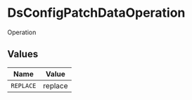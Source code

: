 # DsConfigPatchDataOperation

Operation


## Values

| Name      | Value     |
| --------- | --------- |
| `REPLACE` | replace   |
